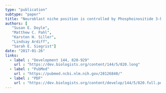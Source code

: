 ```yaml
---
type: "publication"
subtype: "paper"
title: "Neuroblast niche position is controlled by Phosphoinositide 3-kinase-dependent DE-Cadherin adhesion."
authors: [
   "Susan E. Doyle",
   "Matthew C. Pahl",
   "Karsten H. Siller",
   "Lindsay Ardiff",
   "Sarah E. Siegrist"]
date: "2017-01-26"
links:
  - label : "Development 144, 820-929"
    url : "https://dev.biologists.org/content/144/5/820.long"
  - label : "PubMed"
    url : "https://pubmed.ncbi.nlm.nih.gov/28126840/"
  - label : "PDF"
    url : "https://dev.biologists.org/content/develop/144/5/820.full.pdf"
---
```

